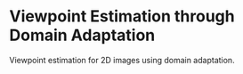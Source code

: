 # Viewpoint Estimation through Domain Adaptation

Viewpoint estimation for 2D images using domain adaptation.
